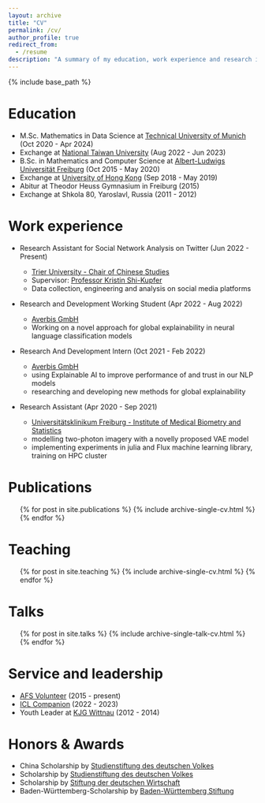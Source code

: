 ```yaml
---
layout: archive
title: "CV"
permalink: /cv/
author_profile: true
redirect_from:
  - /resume
description: "A summary of my education, work experience and research interests."
---
```


{% include base_path %}

Education
======
* M.Sc. Mathematics in Data Science at [Technical University of Munich](https://www.tum.de/en/) (Oct 2020 - Apr 2024)
* Exchange at [National Taiwan University](https://www.ntu.edu.tw/english/) (Aug 2022 - Jun 2023)
* B.Sc. in Mathematics and Computer Science at [Albert-Ludwigs Universität Freiburg](https://uni-freiburg.de/en/) (Oct 2015 - May 2020)
* Exchange at [University of Hong Kong](https://www.hku.hk/) (Sep 2018 - May 2019)
* Abitur at Theodor Heuss Gymnasium in Freiburg (2015)
* Exchange at Shkola 80, Yaroslavl, Russia (2011 - 2012) 


Work experience
======
* Research Assistant for Social Network Analysis on Twitter (Jun 2022 - Present)
  * [Trier University - Chair of Chinese Studies](https://www.uni-trier.de/en/universitaet/fachbereiche-faecher/fachbereich-ii/faecher/chinese-studies/)
  * Supervisor: [Professor Kristin Shi-Kupfer](https://www.uni-trier.de/en/universitaet/fachbereiche-faecher/fachbereich-ii/faecher/chinese-studies/profile/staff-a-z/translate-to-englisch-prof-dr-kristin-shi-kupfer)
  * Data collection, engineering and analysis on social media platforms

* Research and Development Working Student (Apr 2022 - Aug 2022)
  * [Averbis GmbH](https://averbis.com/)
  * Working on a novel approach for global explainability in neural language classification models

* Research And Development Intern (Oct 2021 - Feb 2022)
  * [Averbis GmbH](https://averbis.com/)
  * using Explainable AI to improve performance of and trust in our NLP models
  * researching and developing new methods for global explainability

* Research Assistant (Apr 2020 - Sep 2021)
  * [Universitätsklinikum Freiburg - Institute of Medical Biometry and Statistics](https://www.uniklinik-freiburg.de/imbi-en.html)
  * modelling two-photon imagery with a novelly proposed VAE model
  * implementing experiments in julia and Flux machine learning library, training on HPC cluster

Publications
======
  <ul>{% for post in site.publications %}
    {% include archive-single-cv.html %}
  {% endfor %}</ul>
  
Teaching
======
  <ul>{% for post in site.teaching %}
    {% include archive-single-cv.html %}
  {% endfor %}</ul>

Talks
======
  <ul>{% for post in site.talks %}
    {% include archive-single-talk-cv.html %}
  {% endfor %}</ul>
  
Service and leadership
======

* [AFS Volunteer](https://afs.org/) (2015 - present)
* [ICL Companion](https://icl.tw/index/index) (2022 - 2023)
* Youth Leader at [KJG Wittnau](https://www.instagram.com/kjgwittnau/?hl=en) (2012 - 2014)


Honors & Awards
=====
* China Scholarship by [Studienstiftung des deutschen Volkes](https://www.studienstiftung.de/en/) 
* Scholarship by [Studienstiftung des deutschen Volkes](https://www.studienstiftung.de/en/)
* Scholarship by [Stiftung der deutschen Wirtschaft](https://www.sdw.org/index.html)
* Baden-Württemberg-Scholarship by [Baden-Württemberg Stiftung](https://www.bwstiftung.de/)
